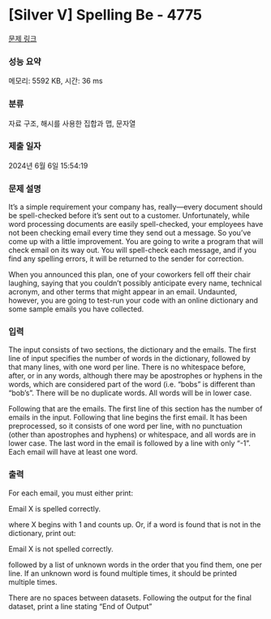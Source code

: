 # [Silver V] Spelling Be - 4775 

[문제 링크](https://www.acmicpc.net/problem/4775) 

### 성능 요약

메모리: 5592 KB, 시간: 36 ms

### 분류

자료 구조, 해시를 사용한 집합과 맵, 문자열

### 제출 일자

2024년 6월 6일 15:54:19

### 문제 설명

<p>It’s a simple requirement your company has, really—every document should be spell-checked before it’s sent out to a customer. Unfortunately, while word processing documents are easily spell-checked, your employees have not been checking email every time they send out a message. So you’ve come up with a little improvement. You are going to write a program that will check email on its way out. You will spell-check each message, and if you find any spelling errors, it will be returned to the sender for correction.</p>

<p>When you announced this plan, one of your coworkers fell off their chair laughing, saying that you couldn’t possibly anticipate every name, technical acronym, and other terms that might appear in an email. Undaunted, however, you are going to test-run your code with an online dictionary and some sample emails you have collected.</p>

### 입력 

 <p>The input consists of two sections, the dictionary and the emails. The first line of input specifies the number of words in the dictionary, followed by that many lines, with one word per line. There is no whitespace before, after, or in any words, although there may be apostrophes or hyphens in the words, which are considered part of the word (i.e. “bobs” is different than “bob’s”. There will be no duplicate words. All words will be in lower case.</p>

<p>Following that are the emails. The first line of this section has the number of emails in the input. Following that line begins the first email. It has been preprocessed, so it consists of one word per line, with no punctuation (other than apostrophes and hyphens) or whitespace, and all words are in lower case. The last word in the email is followed by a line with only “-1”. Each email will have at least one word.</p>

### 출력 

 <p>For each email, you must either print:</p>

<p>Email X is spelled correctly.</p>

<p>where X begins with 1 and counts up. Or, if a word is found that is not in the dictionary, print out:</p>

<p>Email X is not spelled correctly.</p>

<p>followed by a list of unknown words in the order that you find them, one per line. If an unknown word is found multiple times, it should be printed multiple times.</p>

<p>There are no spaces between datasets. Following the output for the final dataset, print a line stating “End of Output”</p>

